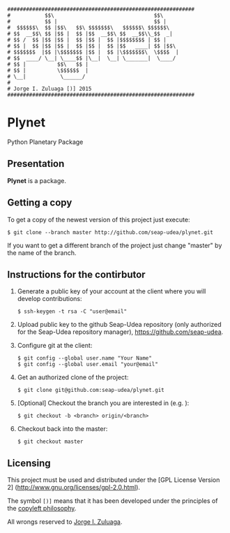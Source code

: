 ```
############################################################
#           $$\                                $$\     
#           $$ |                               $$ |    
#  $$$$$$\  $$ |$$\   $$\ $$$$$$$\   $$$$$$\ $$$$$$\   
# $$  __$$\ $$ |$$ |  $$ |$$  __$$\ $$  __$$\\_$$  _|  
# $$ /  $$ |$$ |$$ |  $$ |$$ |  $$ |$$$$$$$$ | $$ |    
# $$ |  $$ |$$ |$$ |  $$ |$$ |  $$ |$$   ____| $$ |$$\ 
# $$$$$$$  |$$ |\$$$$$$$ |$$ |  $$ |\$$$$$$$\  \$$$$  |
# $$  ____/ \__| \____$$ |\__|  \__| \_______|  \____/ 
# $$ |          $$\   $$ |                             
# $$ |          \$$$$$$  |                             
# \__|           \______/                            
#
# Jorge I. Zuluaga [)] 2015 
############################################################
```

# Plynet
Python Planetary Package

Presentation
------------

**Plynet** is a package.

Getting a copy
--------------

To get a copy of the newest version of this project just execute:

```
$ git clone --branch master http://github.com/seap-udea/plynet.git
```

If you want to get a different branch of the project just change
"master" by the name of the branch.

Instructions for the contirbutor
--------------------------------

1. Generate a public key of your account at the client where you will
   develop contributions:
   
   ```
   $ ssh-keygen -t rsa -C "user@email"
   ```

2. Upload public key to the github Seap-Udea repository (only authorized
   for the Seap-Udea repository manager), https://github.com/seap-udea.

3. Configure git at the client:

   ```
   $ git config --global user.name "Your Name"
   $ git config --global user.email "your@email"
   ```

4. Get an authorized clone of the project:

   ```
   $ git clone git@github.com:seap-udea/plynet.git
   ```

5. [Optional] Checkout the branch you are interested in
   (e.g. <branch>):

   ```
   $ git checkout -b <branch> origin/<branch>
   ```

6. Checkout back into the master:

   ```
   $ git checkout master
   ```

Licensing
---------

This project must be used and distributed under the [GPL License
Version 2] (http://www.gnu.org/licenses/gpl-2.0.html).

The symbol `[)]` means that it has been developed under the principles
of the [copyleft philosophy](http://en.wikipedia.org/wiki/Copyleft).

All wrongs reserved to [Jorge
I. Zuluaga](mailto:jorge.zuluaga@udea.edu.co).
